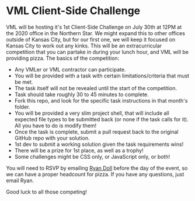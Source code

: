 VML Client-Side Challenge
=========================

VML will be hosting it's 1st Client-Side Challenge on July 30th at 12PM at the 2020 office in the Northern Star. We might expand this to other offices outside of Kansas City, but for our first one, we will keep it focused on Kansas City to work out any kinks.  This will be an extracurricular competition that you can partake in during your lunch hour, and VML will be providing pizza.  The basics of the competition:

- Any VMLer or VML contractor can participate. 
- You will be provided with a task with certain limitations/criteria that must be met. 
- The task itself will not be revealed until the start of the competition.
- Task should take roughly 30 to 45 minutes to complete.
- Fork this repo, and look for the specific task instructions in that month's folder.
- You will be provided a very slim project shell, that will include all expected file types to be submitted back (or none if the task calls for it). All you have to do is modify them!
- Once the task is complete, submit a pull request back to the original GitHub repo with your solution.
- 1st dev to submit a working solution given the task requirements wins!
- There will be a prize for 1st place, as well as a trophy! 
- Some challenges might be CSS only, or JavaScript only, or both!  

You will need to RSVP by emailing [Ryan Doll](mailto:rdoll@vml.com) before the day of the event, so we can have a proper headcount for pizza.  If you have any questions, just email Ryan.

Good luck to all those competing!
